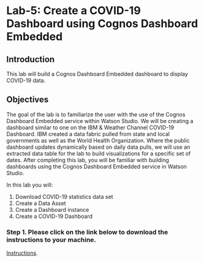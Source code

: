 # Lab-5: Create a COVID-19 Dashboard using Cognos Dashboard Embedded

## Introduction

This lab will build a Cognos Dashboard Embedded dashboard to display COVID-19 data.

## Objectives

The goal of the lab is to familiarize the user with the use of the Cognos Dashboard Embedded service within Watson Studio.  We will be creating a dashboard similar to one on the IBM & Weather Channel COVID-19 Dashboard. IBM created a data fabric pulled from state and local governments as well as the World Health Organization. Where the public dashboard updates dynamically based on daily data pulls, we will use an extracted data table for the lab to build visualizations for a specific set of dates.
After completing this lab, you will be familiar with building dashboards using the Cognos Dashboard Embedded service in Watson Studio. 

In this lab you will: 

1. Download COVID-19 statistics data set
2. Create a Data Asset
3. Create a Dashboard instance
4. Create a COVID-19 Dashboard

### Step 1. Please click on the link below to download the instructions to your machine.

[Instructions](https://github.com/bleonardb3/AI_POT_12-02-2021/raw/main/Lab-5/CognosAnalyticsv12-02-2021.pdf).

